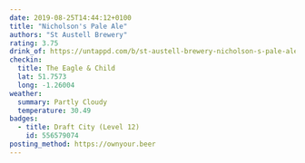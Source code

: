 ```yaml
---
date: 2019-08-25T14:44:12+0100
title: "Nicholson's Pale Ale"
authors: "St Austell Brewery"
rating: 3.75
drink_of: https://untappd.com/b/st-austell-brewery-nicholson-s-pale-ale/170353
checkin:
  title: The Eagle & Child
  lat: 51.7573
  long: -1.26004
weather:
  summary: Partly Cloudy
  temperature: 30.49
badges:
  - title: Draft City (Level 12)
    id: 556579074
posting_method: https://ownyour.beer
---
```

